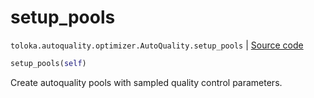 # setup_pools
`toloka.autoquality.optimizer.AutoQuality.setup_pools` | [Source code](https://github.com/Toloka/toloka-kit/blob/v1.0.2/src/autoquality/optimizer.py#L274)

```python
setup_pools(self)
```

Create autoquality pools with sampled quality control parameters.

